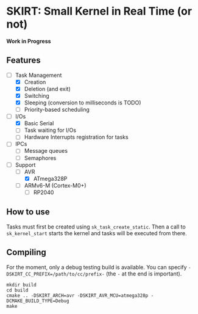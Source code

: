 # SKIRT: Small Kernel in Real Time (or not)

**Work in Progress**

## Features

- [ ] Task Management
    - [x] Creation
    - [x] Deletion (and exit)
    - [x] Switching
    - [x] Sleeping (conversion to milliseconds is TODO)
    - [ ] Priority-based scheduling
- [ ] I/Os
    - [x] Basic Serial
    - [ ] Task waiting for I/Os
    - [ ] Hardware Interrupts registration for tasks
- [ ] IPCs
    - [ ] Message queues
    - [ ] Semaphores
- [ ] Support
    - [ ] AVR
        - [x] ATmega328P
    - [ ] ARMv6-M (Cortex-M0+)
        - [ ] RP2040

## How to use

Tasks must first be created using `sk_task_create_static`.
Then a call to `sk_kernel_start` starts the kernel and tasks will be executed from there.

## Compiling

For the moment, only a debug testing build is available.
You can specify `-DSKIRT_CC_PREFIX=/path/to/cc/prefix-` (the `-` at the end is important).

```shell
mkdir build
cd build
cmake .. -DSKIRT_ARCH=avr -DSKIRT_AVR_MCU=atmega328p -DCMAKE_BUILD_TYPE=Debug
make
```